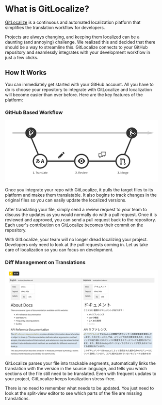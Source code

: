 # What is GitLocalize?

[GitLocalize](https://gitlocalize.com) is a continuous and automated localization platform that simplifies the translation workflow for developers.

Projects are always changing, and keeping them localized can be a daunting (and annoying) challenge. We realized this and decided that there should be a way to streamline this. GitLocalize connects to your GitHub repository and seamlessly integrates with your development workflow in just a few clicks.

## How It Works

You can immediately get started with your GitHub account. All you have to do is choose your repository to integrate with GitLocalize and localization will become easier than ever before. Here are the key features of the platform:

### GitHub Based Workflow

![GitHub based workflow](/assets/img/about/flow.png)

Once you integrate your repo with GitLocalize, it pulls the target files to its platform and makes them translatable. It also begins to track changes in the original files so you can easily update the localized versions.

After translating your file, simply send a review request to your team to discuss the updates as you would normally do with a pull request. Once it is reviewed and approved, you can send a pull request back to the repository. Each user's contribution on GitLocalize becomes their commit on the repository.

With GitLocalize, your team will no longer dread localizing your project. Developers only need to look at the pull requests coming in. Let us take care of localization so you can focus on development.

### Diff Management on Translations

![Diff management](/assets/img/about/diff_management.png)

GitLocalize parses your file into trackable segments, automatically links the translation with the version in the source language, and tells you which sections of the file still need to be translated. Even with frequent updates to your project, GitLocalize keeps localization stress-free.

There is no need to remember what needs to be updated. You just need to look at the split-view editor to see which parts of the file are missing translations.

<!--
Thanks for taking the time to read about GitLocalize. Check back often, as we have more features lined up that are almost ready to go. We're very excited for these additions and think that you will be too!
-->
